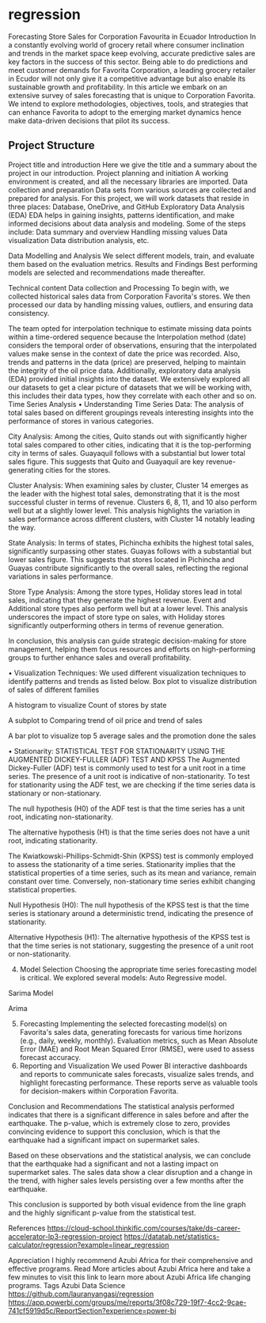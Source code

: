 # regression
 
Forecasting Store Sales for Corporation Favourita in Ecuador
Introduction
In a constantly evolving world of grocery retail where consumer inclination and trends in the market space keep evolving, accurate predictive sales are key factors in the success of this sector.
Being able to do predictions and meet customer demands for Favorita Corporation, a leading grocery retailer in Ecudor will not only give it a competitive advantage but also enable its sustainable growth and profitability.
In this article we embark on an extensive survey of sales forecasting that is unique to Corporation Favorita.
We intend to explore methodologies, objectives, tools, and strategies that can enhance Favorita to adopt to the emerging market dynamics hence make data-driven decisions that pilot its success.
## Project Structure
Project title and introduction
Here we give the title and a summary about the project in our introduction.
Project planning and initiation
A working environment is created, and all the necessary libraries are imported.
Data collection and preparation
Data sets from various sources are collected and prepared for analysis. For this project, we will work datasets that reside in three places:
Database, OneDrive, and GitHub
Exploratory Data Analysis (EDA)
EDA helps in gaining insights, patterns identification, and make informed decisions about data analysis and modeling. Some of the steps include:
Data summary and overview
Handling missing values
Data visualization
Data distribution analysis, etc.


Data Modelling and Analysis
We select different models, train, and evaluate them based on the evaluation metrics.
Results and Findings
Best performing models are selected and recommendations made thereafter. 

Technical content
Data collection and Processing
To begin with, we collected historical sales data from Corporation Favorita's stores. We then processed our data by handling missing values, outliers, and ensuring data consistency.

The team opted for interpolation technique to estimate missing data points within a time-ordered sequence because the Interpolation method (date) considers the temporal order of observations, ensuring that the interpolated values make sense in the context of date the price was recorded. Also, trends and patterns in the data (price) are preserved, helping to maintain the integrity of the oil price data.
Additionally, exploratory data analysis (EDA) provided initial insights into the dataset. We extensively explored all our datasets to get a clear picture of datasets that we will be working with, this includes their data types, how they correlate with each other and so on.
Time Series Analysis
•	Understanding Time Series Data: 
The analysis of total sales based on different groupings reveals interesting insights into the performance of stores in various categories. 

City Analysis: Among the cities, Quito stands out with significantly higher total sales compared to other cities, indicating that it is the top-performing city in terms of sales. Guayaquil follows with a substantial but lower total sales figure. This suggests that Quito and Guayaquil are key revenue-generating cities for the stores.

Cluster Analysis: When examining sales by cluster, Cluster 14 emerges as the leader with the highest total sales, demonstrating that it is the most successful cluster in terms of revenue. Clusters 6, 8, 11, and 10 also perform well but at a slightly lower level. This analysis highlights the variation in sales performance across different clusters, with Cluster 14 notably leading the way.

State Analysis: In terms of states, Pichincha exhibits the highest total sales, significantly surpassing other states. Guayas follows with a substantial but lower sales figure. This suggests that stores located in Pichincha and Guayas contribute significantly to the overall sales, reflecting the regional variations in sales performance.

Store Type Analysis: Among the store types, Holiday stores lead in total sales, indicating that they generate the highest revenue. Event and Additional store types also perform well but at a lower level. This analysis underscores the impact of store type on sales, with Holiday stores significantly outperforming others in terms of revenue generation.

In conclusion, this analysis can guide strategic decision-making for store management, helping them focus resources and efforts on high-performing groups to further enhance sales and overall profitability.

•	Visualization Techniques: 
We used different visualization techniques to identify patterns and trends as listed below.
Box plot to visualize distribution of sales of different families
 

A histogram to visualize Count of stores by state
 

A subplot to Comparing trend of oil price and trend of sales
 

A bar plot to visualize top 5 average sales and the promotion done the sales
 

•	Stationarity: 
STATISTICAL TEST FOR STATIONARITY USING THE AUGMENTED DICKEY-FULLER (ADF) TEST AND KPSS
The Augmented Dickey-Fuller (ADF) test is commonly used to test for a unit root in a time series. The presence of a unit root is indicative of non-stationarity. To test for stationarity using the ADF test, we are checking if the time series data is stationary or non-stationary.

The null hypothesis (H0) of the ADF test is that the time series has a unit root, indicating non-stationarity.

The alternative hypothesis (H1) is that the time series does not have a unit root, indicating stationarity.

The Kwiatkowski-Phillips-Schmidt-Shin (KPSS) test is commonly employed to assess the stationarity of a time series. Stationarity implies that the statistical properties of a time series, such as its mean and variance, remain constant over time. Conversely, non-stationary time series exhibit changing statistical properties.

Null Hypothesis (H0): The null hypothesis of the KPSS test is that the time series is stationary around a deterministic trend, indicating the presence of stationarity.

Alternative Hypothesis (H1): The alternative hypothesis of the KPSS test is that the time series is not stationary, suggesting the presence of a unit root or non-stationarity.


4. Model Selection
Choosing the appropriate time series forecasting model is critical. We explored several models:
 Auto Regressive model.
 

Sarima Model
 

Arima
 
5. Forecasting
Implementing the selected forecasting model(s) on Favorita's sales data, generating forecasts for various time horizons (e.g., daily, weekly, monthly). Evaluation metrics, such as Mean Absolute Error (MAE) and Root Mean Squared Error (RMSE), were used to assess forecast accuracy.
8. Reporting and Visualization
We used Power BI interactive dashboards and reports to communicate sales forecasts, visualize sales trends, and highlight forecasting performance. These reports serve as valuable tools for decision-makers within Corporation Favorita.
 
Conclusion and Recommendations
The statistical analysis performed indicates that there is a significant difference in sales before and after the earthquake. The p-value, which is extremely close to zero, provides convincing evidence to support this conclusion, which is that the earthquake had a significant impact on supermarket sales.

Based on these observations and the statistical analysis, we can conclude that the earthquake had a significant and not a lasting impact on supermarket sales. The sales data show a clear disruption and a change in the trend, with higher sales levels persisting over a few months after the earthquake. 

This conclusion is supported by both visual evidence from the line graph and the highly significant p-value from the statistical test.

References
https://cloud-school.thinkific.com/courses/take/ds-career-accelerator-lp3-regression-project
https://datatab.net/statistics-calculator/regression?example=linear_regression

Appreciation
I highly recommend Azubi Africa for their comprehensive and effective programs. Read More articles about Azubi Africa here and take a few minutes to visit this link to learn more about Azubi Africa life changing programs.
Tags
Azubi Data Science
https://github.com/lauranyangasi/regression
https://app.powerbi.com/groups/me/reports/3f08c729-19f7-4cc2-9cae-741cf5919d5c/ReportSection?experience=power-bi



